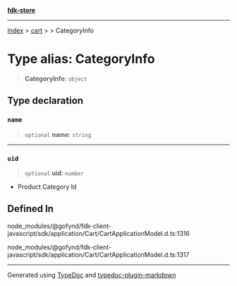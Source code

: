 [**fdk-store**](../../../README.md)
***

[Index](../../../API.md) > [cart](../../README.md) > [<internal>](../README.md) > CategoryInfo

# Type alias: CategoryInfo

> **CategoryInfo**: `object`

## Type declaration

### `name`

> `optional` **name**: `string`

***

### `uid`

> `optional` **uid**: `number`

- Product Category Id

## Defined In

node\_modules/@gofynd/fdk-client-javascript/sdk/application/Cart/CartApplicationModel.d.ts:1316

node\_modules/@gofynd/fdk-client-javascript/sdk/application/Cart/CartApplicationModel.d.ts:1317

***
Generated using [TypeDoc](https://typedoc.org/) and [typedoc-plugin-markdown](https://www.npmjs.com/package/typedoc-plugin-markdown)
